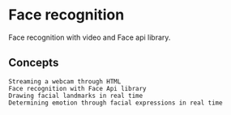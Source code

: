 # Face recognition

Face recognition with video and Face api library.

## Concepts

    Streaming a webcam through HTML
    Face recognition with Face Api library
    Drawing facial landmarks in real time
    Determining emotion through facial expressions in real time
